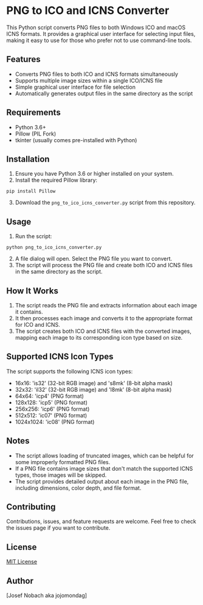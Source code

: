 # PNG to ICO and ICNS Converter

This Python script converts PNG files to both Windows ICO and macOS ICNS formats. It provides a graphical user interface for selecting input files, making it easy to use for those who prefer not to use command-line tools.

## Features

- Converts PNG files to both ICO and ICNS formats simultaneously
- Supports multiple image sizes within a single ICO/ICNS file
- Simple graphical user interface for file selection
- Automatically generates output files in the same directory as the script

## Requirements

- Python 3.6+
- Pillow (PIL Fork)
- tkinter (usually comes pre-installed with Python)

## Installation

1. Ensure you have Python 3.6 or higher installed on your system.
2. Install the required Pillow library:

```
pip install Pillow
```

3. Download the `png_to_ico_icns_converter.py` script from this repository.

## Usage

1. Run the script:

```
python png_to_ico_icns_converter.py
```

2. A file dialog will open. Select the PNG file you want to convert.
3. The script will process the PNG file and create both ICO and ICNS files in the same directory as the script.

## How It Works

1. The script reads the PNG file and extracts information about each image it contains.
2. It then processes each image and converts it to the appropriate format for ICO and ICNS.
3. The script creates both ICO and ICNS files with the converted images, mapping each image to its corresponding icon type based on size.

## Supported ICNS Icon Types

The script supports the following ICNS icon types:

- 16x16: 'is32' (32-bit RGB image) and 's8mk' (8-bit alpha mask)
- 32x32: 'il32' (32-bit RGB image) and 'l8mk' (8-bit alpha mask)
- 64x64: 'icp4' (PNG format)
- 128x128: 'icp5' (PNG format)
- 256x256: 'icp6' (PNG format)
- 512x512: 'ic07' (PNG format)
- 1024x1024: 'ic08' (PNG format)

## Notes

- The script allows loading of truncated images, which can be helpful for some improperly formatted PNG files.
- If a PNG file contains image sizes that don't match the supported ICNS types, those images will be skipped.
- The script provides detailed output about each image in the PNG file, including dimensions, color depth, and file format.

## Contributing

Contributions, issues, and feature requests are welcome. Feel free to check the issues page if you want to contribute.

## License

[MIT License](https://opensource.org/licenses/MIT)

## Author

[Josef Nobach aka jojomondag]
